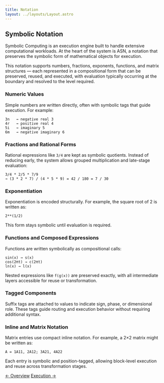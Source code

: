 ```yaml
---
title: Notation 
layout: ../layouts/Layout.astro
---
```


## Symbolic Notation

Symbolic Computing is an execution engine built to handle extensive computational workloads. At the heart of the system is ASN, a notation that preserves the symbolic form of mathematical objects for execution.

This notation supports numbers, fractions, exponents, functions, and matrix structures — each represented in a compositional form that can be preserved, reused, and executed, with evaluation typically occurring at the boundary and resolved to the level required.

### Numeric Values

Simple numbers are written directly, often with symbolic tags that guide execution. For example:

```
3n   → negative real 3
4r   → positive real 4
5i   → imaginary 5
6m   → negative imaginary 6
```

### Fractions and Rational Forms

Rational expressions like `3/4` are kept as symbolic quotients. Instead of reducing early, the system allows grouped multiplication and late-stage evaluation:

```
3/4 * 2/5 * 7/9
→ (3 * 2 * 7) / (4 * 5 * 9) = 42 / 180 = 7 / 30
```

### Exponentiation

Exponentiation is encoded structurally. For example, the square root of 2 is written as:

```
2**(1/2)
```

This form stays symbolic until evaluation is required.

### Functions and Composed Expressions

Functions are written symbolically as compositional calls:

```
sin(x) → s(x)
cos(2πt) → c(2πt)
ln(x) → l(x)
```

Nested expressions like `f(g(x))` are preserved exactly, with all intermediate layers accessible for reuse or transformation.

### Tagged Components

Suffix tags are attached to values to indicate sign, phase, or dimensional role. These tags guide routing and execution behavior without requiring additional syntax.

### Inline and Matrix Notation

Matrix entries use compact inline notation. For example, a 2×2 matrix might be written as:

```
A = 1A11, 2A12; 3A21, 4A22
```

Each entry is symbolic and position-tagged, allowing block-level execution and reuse across transformation stages.




<div class="hidden sm:flex justify-between mt-12 text-sm font-medium">
  <a href="/" class="link-nav-soft">← Overview</a>
  <a href="/execution" class="link-nav-soft">Execution →</a>
</div>

